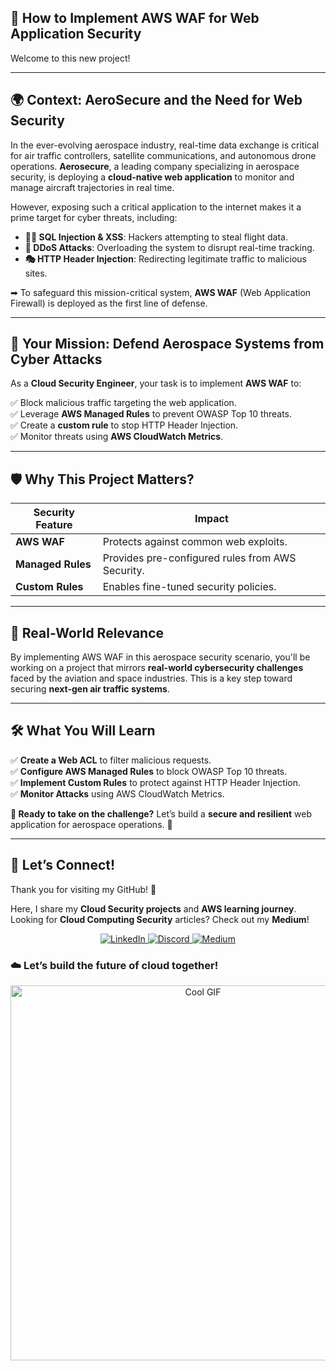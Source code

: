 ## 📌 How to Implement AWS WAF for Web Application Security

Welcome to this new project! 

---

## 🌍 Context: AeroSecure and the Need for Web Security  
In the ever-evolving aerospace industry, real-time data exchange is critical for air traffic controllers, satellite communications, and autonomous drone operations. **Aerosecure**, a leading company specializing in aerospace security, is deploying a **cloud-native web application** to monitor and manage aircraft trajectories in real time.  

However, exposing such a critical application to the internet makes it a prime target for cyber threats, including:  

- **🕵️‍♂️ SQL Injection & XSS**: Hackers attempting to steal flight data.  
- **🌊 DDoS Attacks**: Overloading the system to disrupt real-time tracking.  
- **🎭 HTTP Header Injection**: Redirecting legitimate traffic to malicious sites.  

➡ To safeguard this mission-critical system, **AWS WAF** (Web Application Firewall) is deployed as the first line of defense.  

---

## 🔐 Your Mission: Defend Aerospace Systems from Cyber Attacks  
As a **Cloud Security Engineer**, your task is to implement **AWS WAF** to:  

✅ Block malicious traffic targeting the web application.  
✅ Leverage **AWS Managed Rules** to prevent OWASP Top 10 threats.  
✅ Create a **custom rule** to stop HTTP Header Injection.  
✅ Monitor threats using **AWS CloudWatch Metrics**.  

---

## 🛡 Why This Project Matters?  

| **Security Feature**      | **Impact**  |
|--------------------------|------------|
| **AWS WAF**  | Protects against common web exploits. |
| **Managed Rules**  | Provides pre-configured rules from AWS Security. |
| **Custom Rules**  | Enables fine-tuned security policies. |

---

## 🚀 Real-World Relevance  
By implementing AWS WAF in this aerospace security scenario, you'll be working on a project that mirrors **real-world cybersecurity challenges** faced by the aviation and space industries. This is a key step toward securing **next-gen air traffic systems**.

---

## 🛠 What You Will Learn  
✅ **Create a Web ACL** to filter malicious requests.  
✅ **Configure AWS Managed Rules** to block OWASP Top 10 threats.  
✅ **Implement Custom Rules** to protect against HTTP Header Injection.  
✅ **Monitor Attacks** using AWS CloudWatch Metrics.  

**🔎 Ready to take on the challenge?** Let’s build a **secure and resilient** web application for aerospace operations. 🚀

---
## 💬 Let’s Connect!  
Thank you for visiting my GitHub! 🌸  

Here, I share my **Cloud Security projects** and **AWS learning journey**.  
Looking for **Cloud Computing Security** articles? Check out my **Medium**!  

<p align="center">
  <a href="https://www.linkedin.com/in/kenza-in-the-cloud/" target="_blank">
    <img src="https://img.shields.io/badge/LinkedIn-0A66C2?style=for-the-badge&logo=linkedin&logoColor=white" alt="LinkedIn">
  </a>
  <a href="https://discord.com/users/kzax01" target="_blank">
    <img src="https://img.shields.io/badge/Discord-5865F2?style=for-the-badge&logo=discord&logoColor=white" alt="Discord">
  </a>
  <a href="https://medium.com/@Kenza.In.The.Cloud" target="_blank">
    <img src="https://img.shields.io/badge/Medium-12100E?style=for-the-badge&logo=medium&logoColor=white" alt="Medium">
  </a>
</p>


### ☁️ Let’s build the future of cloud together!  
<p align="center">
  <img src="https://i.pinimg.com/originals/91/1d/91/911d914aaf6194489a3f5626bed2bd3a.gif" width="600" alt="Cool GIF">
</p>


